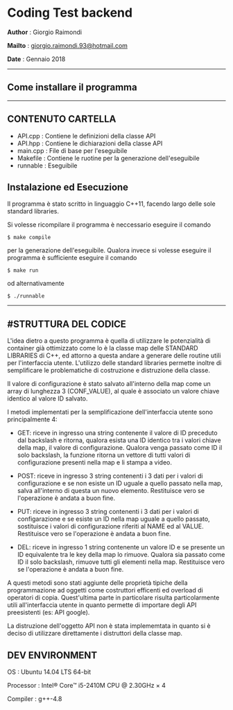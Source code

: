 # Coding Test backend
**Author** : Giorgio Raimondi

**Mailto** : <giorgio.raimondi.93@hotmail.com>

**Date**   : Gennaio 2018

-------------------------------------------------------
## Come installare il programma
-------------------------------------------------------
## CONTENUTO CARTELLA
- API.cpp	: Contiene le definizioni della classe API
- API.hpp	: Contiene le dichiarazioni della classe API
- main.cpp	: File di base per l'eseguibile
- Makefile	: Contiene le ruotine per la generazione dell'eseguibile
- runnable	: Eseguibile


## Instalazione ed Esecuzione

Il programma è stato scritto in linguaggio C++11, facendo largo delle sole standard libraries.

Si volesse ricompilare il programma è neccessario eseguire il comando 
``` 
$ make compile
``` 
per la generazione dell'eseguibile.
Qualora invece si volesse eseguire il programma è sufficiente eseguire il comando
``` 
$ make run 
``` 
od alternativamente
``` 
$ ./runnable
``` 
 

-------------------------------------------------------
#STRUTTURA DEL CODICE
-------------------------------------------------------

L'idea dietro a questo programma è quella di utilizzare le potenzialità di container già ottimizzato come lo è la classe map delle STANDARD LIBRARIES di C++, ed attorno a questa andare a generare delle routine utili per l'interfaccia utente. L'utilizzo delle standard libraries permette inoltre di semplificare le problematiche di costruzione e distruzione della classe.

Il valore di configurazione è stato salvato all'interno della map come un array di lunghezza 3 (CONF_VALUE), al quale è associato un valore chiave identico al valore ID salvato.

I metodi implementati per la semplificazione dell'interfaccia utente sono principalmente 4:

- GET: riceve in ingresso una string contenente il valore di ID preceduto dal backslash e ritorna, qualora esista una ID identico tra i valori chiave della map, il valore di configurazione. Qualora venga passato come ID il solo backslash, la funzione ritorna un vettore di tutti valori di configurazione presenti nella map  e li stampa a video.

- POST: riceve in ingresso 3 string contenenti i 3 dati per i valori di configurazione e se non esiste un ID uguale a quello passato nella map, salva all'interno di questa un nuovo elemento. Restituisce vero se l'operazione è andata a buon fine.

- PUT: riceve in ingresso 3 string contenenti i 3 dati per i valori di configarazione e se esiste un ID nella map uguale a quello passato, sostituisce i valori di configurazione riferiti al NAME ed al VALUE. Restituisce vero se l'operazione è andata a buon fine.

- DEL: riceve in ingresso 1 string contenente un valore ID e se presente un ID equivalente tra le key della map lo rimuove. Qualora sia passato come ID il solo backslash, rimuove tutti gli elementi nella map.
Restituisce vero se l'operazione è andata a buon fine.

A questi metodi sono stati aggiunte delle proprietà tipiche della programmazione ad oggetti come costruttori efficenti ed overload di operatori di copia. Quest'ultima parte in particolare risulta particolarmente utili all'interfaccia utente in quanto permette di importare degli API preesistenti (es: API google).

La distruzione dell'oggetto API non è stata implememtata in quanto si è deciso di utilizzare direttamente i distruttori della classe map.



##  DEV ENVIRONMENT
OS         : Ubuntu 14.04 LTS 64-bit

Processor  : Intel® Core™ i5-2410M CPU @ 2.30GHz × 4 

Compiler   : g++-4.8

